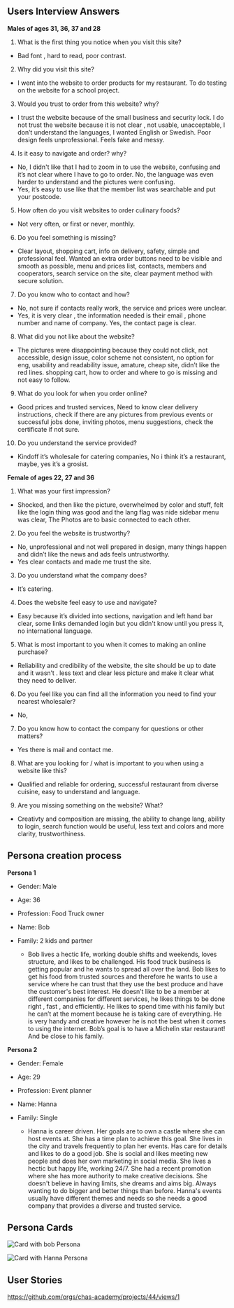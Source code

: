 ## Users Interview Answers

**Males of ages 31, 36, 37 and 28**

1. What is the first thing you notice when you visit this site?
 - Bad font , hard to read, poor contrast.

2. Why did you visit this site?
 - I went into the website to order products for my restaurant. To do testing on the website for a school project. 

3. Would you trust to order from this website? why?
 - I trust the website because of the small business and security lock. I do not trust the website because it is not clear , not usable, unacceptable, I don’t understand the languages, I wanted English or Swedish. Poor design feels unprofessional. Feels fake and messy. 

4. Is it easy to navigate and order? why?
 - No, I didn't like that I had to zoom in to use the website, confusing and it’s not clear where I have to go to order. No, the language was even harder to understand and the pictures were confusing. 
 - Yes, it’s easy to use like that the member list was searchable and put your postcode.

5. How often do you visit websites to order culinary foods?
 - Not very often, or first or never, monthly.

6.  Do you feel something is missing?
 - Clear layout, shopping cart, info on delivery, safety, simple and professional feel. Wanted an extra order buttons need to be visible and smooth as possible, menu and prices list, contacts, members and cooperators, search service on the site, clear payment method with secure solution. 

7. Do you know who to contact and how?
 - No, not sure if contacts really work, the service and prices were unclear. 
 - Yes, it is very clear , the information needed is their email , phone number and name of company. Yes, the contact page is clear.

8. What did you not like about the website?
 - The pictures were disappointing because they could not click, not accessible, design issue, color scheme not consistent, no option for eng, usability and readability issue, amature, cheap site, didn’t like the red lines. shopping cart, how to order and where to go is missing and not easy to follow. 

9. What do you look for when you order online?
 - Good prices and trusted services, Need to know clear delivery instructions, check if there are any pictures from previous events or successful jobs done, inviting photos, menu suggestions, check the certificate if not sure. 

10. Do you understand the service provided?
 - Kindoff it’s wholesale for catering companies, No i think it’s a restaurant, maybe, yes it’s a grosist. 

**Female of ages 22, 27 and 36**

1. What was your first impression? 
 - Shocked, and then like the picture, overwhelmed by color and stuff, felt like the login thing was good and the lang flag was nide sidebar menu was clear, The Photos are to basic connected to each other. 

2. Do you feel the website is trustworthy?
 - No, unprofessional and not well prepared in design, many things happen and didn’t like the news and ads feels untrustworthy.
 - Yes clear contacts and made me trust the site.

3. Do you understand what the company does?
 - It’s catering.

4. Does the website feel easy to use and navigate?
 - Easy because it’s divided into sections, navigation and left hand bar clear, some links demanded login but you didn't know until you press it, no international language.

5. What is most important to you when it comes to making an online purchase?
 - Reliability and credibility of the website, the site should be up to date and it wasn’t . less text and clear less picture and make it clear what they need to deliver. 

6. Do you feel like you can find all the information you need to find your nearest wholesaler?
 - No,

7. Do you know how to contact the company for questions or other matters?
 - Yes there is mail and contact me. 

8. What are you looking for / what is important to you when using a website like this?
 - Qualified and reliable for ordering, successful restaurant from diverse cuisine, easy to understand and language.

9. Are you missing something on the website? What?
 - Creativty and composition are missing, the ability to change lang, ability to login, search function would be useful, less text and colors and more clarity, trustworthiness. 

## Persona creation process

**Persona 1**

 - Gender: Male 
- Age: 36 
- Profession: Food Truck owner 
- Name: Bob
- Family: 2 kids and partner

  - Bob lives a hectic life, working double shifts and weekends, loves structure, and likes to be challenged.
His food truck business is getting popular and he wants to spread all over the land. Bob likes to get his food from trusted sources and therefore he wants to use a service where he can trust that they use the best produce and have the customer's best interest. He doesn’t like to be a member at different companies for different services, he likes things to be done right , fast , and efficiently. He likes to spend time with his family but he can’t at the moment because he is taking care of everything. He is very handy and creative however he is not the best when it comes to using the internet. Bob’s goal is to have a Michelin star restaurant! And be close to his family. 

**Persona 2**

- Gender: Female
- Age: 29
- Profession: Event planner
- Name: Hanna
- Family: Single

  - Hanna is career driven. Her goals are to own a castle where she can host events at. She has a time plan to achieve this goal. She lives in the city and travels frequently to plan her events. Has care for details and likes to do a good job. She is social and likes meeting new people and does her own marketing in social media. She lives a hectic but happy life, working 24/7. She had a recent promotion where she has more authority to make creative decisions. She doesn't believe in having limits, she dreams and aims big. Always wanting to do bigger and better things than before. Hanna's events usually have different themes and needs so she needs a good company that provides a diverse and trusted service. 

## Persona Cards

![Card with bob Persona](Bob.png)

![Card with Hanna Persona](Hanna.png)

## User Stories
https://github.com/orgs/chas-academy/projects/44/views/1
 